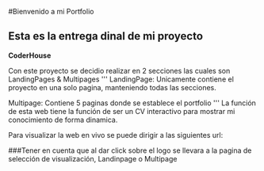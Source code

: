 #Bienvenido a mi Portfolio
## Esta es la entrega dinal de mi proyecto 
**CoderHouse**

Con este proyecto se decidio realizar en 2 secciones las cuales son
LandingPages & Multipages
'''
LandingPage: Unicamente contiene el proyecto en una solo pagina, manteniendo todas las secciones.

Multipage: Contiene 5 paginas donde se establece el portfolio 
'''
La función de esta web tiene la función de ser un CV interactivo para mostrar mi conocimiento de forma dinamica.

Para visualizar la web en vivo se puede dirigir a las siguientes url:


###Tener en cuenta que al dar click sobre el logo se llevara a la pagina de selección de visualización, Landinpage o Multipage